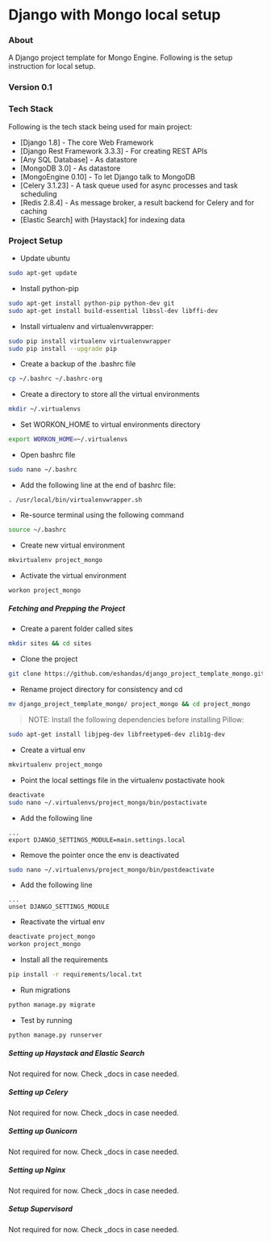 # Django with Mongo local setup

### About

A Django project template for Mongo Engine. Following is the setup instruction for local setup.

### Version 0.1

### Tech Stack

Following is the tech stack being used for main project:

* [Django 1.8] - The core Web Framework
* [Django Rest Framework 3.3.3] - For creating REST APIs
* [Any SQL Database] - As datastore
* [MongoDB 3.0] - As datastore
* [MongoEngine 0.10] - To let Django talk to MongoDB
* [Celery 3.1.23] - A task queue used for async processes and task scheduling
* [Redis 2.8.4] - As message broker, a result backend for Celery and for caching
* [Elastic Search] with [Haystack] for indexing data

### Project Setup
* Update ubuntu
```sh
sudo apt-get update
```

* Install python-pip
```sh
sudo apt-get install python-pip python-dev git
sudo apt-get install build-essential libssl-dev libffi-dev
```

* Install virtualenv and virtualenvwrapper:
```sh
sudo pip install virtualenv virtualenvwrapper
sudo pip install --upgrade pip
```

* Create a backup of the .bashrc file
```sh
cp ~/.bashrc ~/.bashrc-org
```

* Create a directory to store all the virtual environments
```sh
mkdir ~/.virtualenvs
```

* Set WORKON_HOME to virtual environments directory
```sh
export WORKON_HOME=~/.virtualenvs
```

* Open bashrc file
```sh
sudo nano ~/.bashrc
```

* Add the following line at the end of bashrc file:
```
. /usr/local/bin/virtualenvwrapper.sh
```

* Re-source terminal using the following command
```sh
source ~/.bashrc
```

* Create new virtual environment
```sh
mkvirtualenv project_mongo
```

* Activate the virtual environment
```sh
workon project_mongo
```


##### Fetching and Prepping the Project
* Create a parent folder called sites
```sh
mkdir sites && cd sites
```

* Clone the project
```sh
git clone https://github.com/eshandas/django_project_template_mongo.git
```

* Rename project directory for consistency and cd
```sh
mv django_project_template_mongo/ project_mongo && cd project_mongo
```

> NOTE: Install the following dependencies before installing Pillow:

```sh
sudo apt-get install libjpeg-dev libfreetype6-dev zlib1g-dev
```

* Create a virtual env
```sh
mkvirtualenv project_mongo
```

* Point the local settings file in the virtualenv postactivate hook
```sh
deactivate
sudo nano ~/.virtualenvs/project_mongo/bin/postactivate
```

* Add the following line
```
...
export DJANGO_SETTINGS_MODULE=main.settings.local
```

* Remove the pointer once the env is deactivated
```sh
sudo nano ~/.virtualenvs/project_mongo/bin/postdeactivate
```

* Add the following line
```
...
unset DJANGO_SETTINGS_MODULE
```

* Reactivate the virtual env
```sh
deactivate project_mongo
workon project_mongo
```

* Install all the requirements
```sh
pip install -r requirements/local.txt
```

* Run migrations
```sh
python manage.py migrate
```

* Test by running
```sh
python manage.py runserver
```

##### Setting up Haystack and Elastic Search
Not required for now. Check _docs in case needed.

##### Setting up Celery
Not required for now. Check _docs in case needed.

##### Setting up Gunicorn
Not required for now. Check _docs in case needed.

##### Setting up Nginx
Not required for now. Check _docs in case needed.

##### Setup Supervisord
Not required for now. Check _docs in case needed.